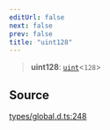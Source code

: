 ```yaml
---
editUrl: false
next: false
prev: false
title: "uint128"
---
```


> **uint128**: [`uint`](uint.md)\<`128`\>

## Source

[types/global.d.ts:248](https://github.com/algorandfoundation/tealscript/blob/e015f8b0/types/global.d.ts#L248)
